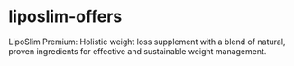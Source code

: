 # liposlim-offers
LipoSlim Premium: Holistic weight loss supplement with a blend of natural, proven ingredients for effective and sustainable weight management.

